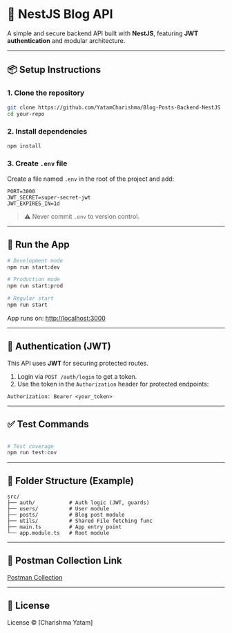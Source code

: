 # 🚀 NestJS Blog API

A simple and secure backend API built with **NestJS**, featuring **JWT authentication** and modular architecture.

---

## 📦 Setup Instructions

### 1. Clone the repository

```bash
git clone https://github.com/YatamCharishma/Blog-Posts-Backend-NestJS
cd your-repo
```

### 2. Install dependencies

```bash
npm install
```

### 3. Create `.env` file

Create a file named `.env` in the root of the project and add:

```env
PORT=3000
JWT_SECRET=super-secret-jwt
JWT_EXPIRES_IN=1d
```

> ⚠️ Never commit `.env` to version control.

---

## 🚀 Run the App

```bash
# Development mode
npm run start:dev

# Production mode
npm run start:prod

# Regular start
npm run start
```

App runs on: [http://localhost:3000](http://localhost:3000)

---

## 🔐 Authentication (JWT)

This API uses **JWT** for securing protected routes.

1. Login via `POST /auth/login` to get a token.
2. Use the token in the `Authorization` header for protected endpoints:

```
Authorization: Bearer <your_token>
```

---

## ✅ Test Commands

```bash

# Test coverage
npm run test:cov
```

---

## 📁 Folder Structure (Example)

```
src/
├── auth/           # Auth logic (JWT, guards)
├── users/          # User module
├── posts/          # Blog post module
├── utils/          # Shared File fetching func
├── main.ts         # App entry point
└── app.module.ts   # Root module
```

---

## 🔗 Postman Collection Link

[Postman Collection](https://web.postman.co/workspace/My-Workspace~4e193b59-6cf1-49d7-828f-a044e0b21906/collection/38364520-d9da7648-20df-4ae4-afcb-fb3b6d98e652?action=share&source=copy-link&creator=38364520)

---

## 📝 License

License © [Charishma Yatam]

